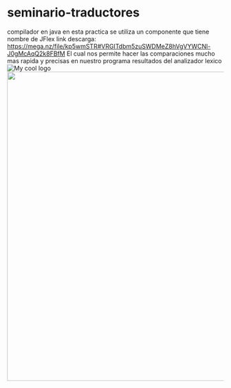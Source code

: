 # seminario-traductores
compilador en java
en esta practica se utiliza un componente que tiene nombre de JFlex
link descarga: https://mega.nz/file/kp5wmSTR#VRGITdbm5zuSWDMeZ8hVgVYWCNl-J0gMcAqQ2k8FBfM
El cual nos permite hacer las comparaciones mucho mas rapida y precisas en nuestro programa
resultados del analizador lexico
<img src="C:/Users/josue/Pictures/Captura3.png" alt="My cool logo"/>
<img class="imagenDerecha" src="../Documents/GitHub/seminario-traductores/Captura3.png"  width="1280" height="720">
